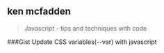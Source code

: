 ## ken mcfadden

>Javascript - tips and techniques with code


###Gist
Update CSS variables(--var) with javascript